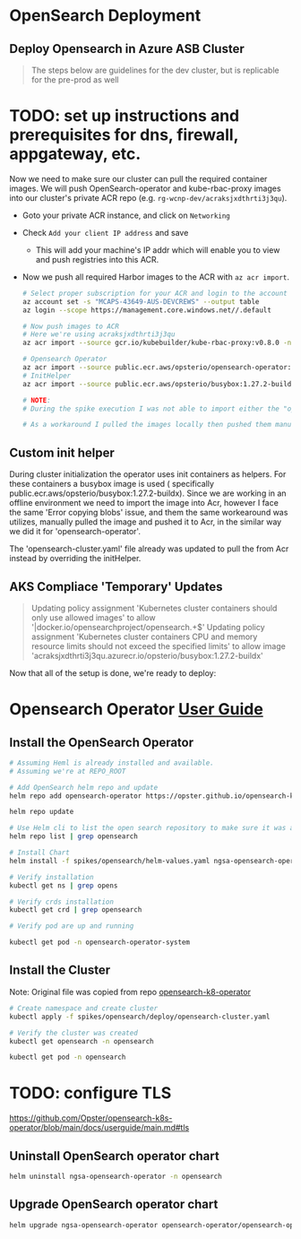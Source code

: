 
# OpenSearch Deployment

## Deploy Opensearch in Azure ASB Cluster

> The steps below are guidelines for the dev cluster, but is replicable for the pre-prod as well

# TODO: set up instructions and prerequisites for dns, firewall, appgateway, etc.

Now we need to make sure our cluster can pull the required container images.
We will push OpenSearch-operator and kube-rbac-proxy images into our cluster's private ACR repo
  (e.g. `rg-wcnp-dev/acraksjxdthrti3j3qu`).

* Goto your private ACR instance, and click on `Networking`
* Check `Add your client IP address` and save
  * This will add your machine's IP addr which will enable you to view and
    push registries into this ACR.
* Now we push all required Harbor images to the ACR with `az acr import`.

  ```bash
  # Select proper subscription for your ACR and login to the account
  az account set -s "MCAPS-43649-AUS-DEVCREWS" --output table
  az login --scope https://management.core.windows.net//.default

  # Now push images to ACR
  # Here we're using acraksjxdthrti3j3qu
  az acr import --source gcr.io/kubebuilder/kube-rbac-proxy:v0.8.0 -n acraksjxdthrti3j3qu
  
  # Opensearch Operator
  az acr import --source public.ecr.aws/opsterio/opensearch-operator:2.2.1 -n acraksjxdthrti3j3qu
  # InitHelper
  az acr import --source public.ecr.aws/opsterio/busybox:1.27.2-buildx -n acraksjxdthrti3j3qu

  # NOTE: 
  # During the spike execution I was not able to import either the "opensearch-operator" or "busybox" images directly due to an unknown 'Error copying blobs' related issue. 

  # As a workaround I pulled the images locally then pushed them manually to Acr, if so, the current logged in user needs to have "acr push" permission and needs to login to the acr e.g. 'az acr login --name acraksjxdthrti3j3qu'

  ```

## Custom init helper

During cluster initialization the operator uses init containers as helpers. For these containers a busybox image is used ( specifically public.ecr.aws/opsterio/busybox:1.27.2-buildx). Since we are working in an offline environment we need to import the image into Acr, however I face the same 'Error copying blobs' issue, and them the same workearound was utilizes, manually pulled the image and pushed it to Acr, in the similar way we did it for 'opensearch-operator'.

The 'opensearch-cluster.yaml' file already was updated to pull the from Acr instead by overriding the initHelper.

## AKS Compliace 'Temporary' Updates

> Updating policy assignment 'Kubernetes cluster containers should only use allowed images' to allow '|docker.io/opensearchproject/opensearch.+$'
> Updating policy assignment 'Kubernetes cluster containers CPU and memory resource limits should not exceed the specified limits' to allow image 'acraksjxdthrti3j3qu.azurecr.io/opsterio/busybox:1.27.2-buildx'


Now that all of the setup is done, we're ready to deploy:

# Opensearch Operator [User Guide](https://github.com/Opster/opensearch-k8s-operator/blob/main/docs/userguide/main.md)

## Install the OpenSearch Operator

```bash
# Assuming Heml is already installed and available.
# Assuming we're at REPO_ROOT

# Add OpenSearch helm repo and update
helm repo add opensearch-operator https://opster.github.io/opensearch-k8s-operator/

helm repo update

# Use Helm cli to list the open search repository to make sure it was added successfully.  
helm repo list | grep opensearch

# Install Chart
helm install -f spikes/opensearch/helm-values.yaml ngsa-opensearch-operator opensearch-operator/opensearch-operator --version 2.2.1 -n opensearch-operator-system --create-namespace

# Verify installation
kubectl get ns | grep opens

# Verify crds installation
kubectl get crd | grep opensearch

# Verify pod are up and running 

kubectl get pod -n opensearch-operator-system

```

## Install the Cluster

Note: Original file was copied from repo [opensearch-k8-operator](https://github.com/Opster/opensearch-k8s-operator/tree/main/opensearch-operator/examples)

```bash
# Create namespace and create cluster
kubectl apply -f spikes/opensearch/deploy/opensearch-cluster.yaml

# Verify the cluster was created
kubectl get opensearch -n opensearch

kubectl get pod -n opensearch

```


# TODO: configure TLS
https://github.com/Opster/opensearch-k8s-operator/blob/main/docs/userguide/main.md#tls

## Uninstall OpenSearch operator chart

```bash
helm uninstall ngsa-opensearch-operator -n opensearch
```

## Upgrade OpenSearch operator chart

```bash
helm upgrade ngsa-opensearch-operator opensearch-operator/opensearch-operator
```
